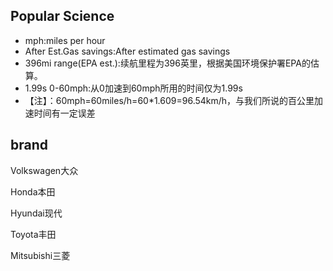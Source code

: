 ## Popular Science
- mph:miles per hour
- After Est.Gas savings:After estimated gas savings
- 396mi  range(EPA est.):续航里程为396英里，根据美国环境保护署EPA的估算。
- 1.99s  0-60mph:从0加速到60mph所用的时间仅为1.99s
- 【注】：60mph=60miles/h=60*1.609=96.54km/h，与我们所说的百公里加速时间有一定误差

## brand
Volkswagen大众

Honda本田

Hyundai现代

Toyota丰田

Mitsubishi三菱

